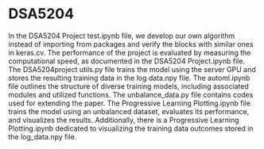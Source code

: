 # DSA5204
In the DSA5204 Project test.ipynb file, we develop our own algorithm instead of importing from packages and verify 
the blocks with similar ones in keras.cv. The performance of the project is evaluated by measuring the computational 
speed, as documented in the DSA5204 Project.ipynb file. The DSA5204project utils.py file trains the model using the 
server GPU and stores the resulting training data in the log data.npy file. The automl.ipynb file outlines the structure of diverse 
training models, including associated modules and utilized functions. The unbalance_data.py file contains codes used for extending the paper.
The Progressive Learning Plotting.ipynb file trains the model using an unbalanced dataset, evaluates its performance, and visualizes the 
results. Additionally, there is a Progressive Learning Plotting.ipynb dedicated to visualizing the training data outcomes stored 
in the log_data.npy file.
